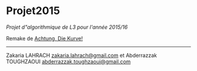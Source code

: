 Projet2015
=======
*Projet d"algorithmique de L3 pour l'année 2015/16*

Remake de [Achtung, Die Kurve!](https://en.wikipedia.org/wiki/Achtung,_die_Kurve!)

-----------------------------------------------------------------------

Zakaria LAHRACH zakaria.lahrach@gmail.com    et    Abderrazzak TOUGHZAOUI abderrazzak.toughzaoui@gmail.com
